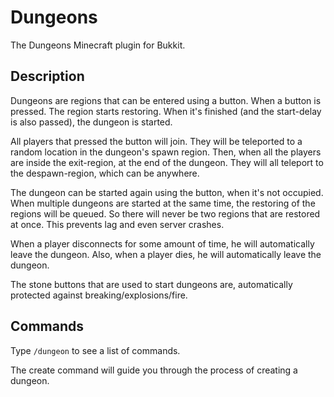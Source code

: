 Dungeons
========

The Dungeons Minecraft plugin for Bukkit. 

## Description

Dungeons are regions that can be entered using a button. 
When a button is pressed. The region starts restoring. 
When it's finished (and the start-delay is also passed), the dungeon is started. 

All players that pressed the button will join. 
They will be teleported to a random location in the dungeon's spawn region. 
Then, when all the players are inside the exit-region, at the end of the dungeon. 
They will all teleport to the despawn-region, which can be anywhere. 



The dungeon can be started again using the button, when it's not occupied. 
When multiple dungeons are started at the same time, the restoring of the regions will be queued. 
So there will never be two regions that are restored at once. This prevents lag and even server crashes. 

When a player disconnects for some amount of time, he will automatically leave the dungeon. 
Also, when a player dies, he will automatically leave the dungeon. 

The stone buttons that are used to start dungeons are, automatically protected against breaking/explosions/fire. 

## Commands

Type <code>/dungeon</code> to see a list of commands. 

The create command will guide you through the process of creating a dungeon. 